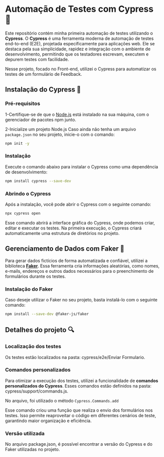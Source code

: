 # Automação de Testes com Cypress 🤖

Este repositório contém minha primeira automação de testes utilizando o **Cypress**. 
O **Cypress** é uma ferramenta moderna de automação de testes end-to-end (E2E), projetada especificamente para aplicações web. Ele se destaca pela sua simplicidade, rapidez e integração com o ambiente de desenvolvimento, permitindo que os testadores escrevam, executem e depurem testes com facilidade.  

Nesse projeto, focado no Front-end, utilizei o Cypress para automatizar os testes de um formulário de Feedback.

## Instalação do Cypress 🔧

### **Pré-requisitos**

1-Certifique-se de que o [Node.js](https://nodejs.org/) está instalado na sua máquina, com o gerenciador de pacotes npm junto.

2-Inicialize um projeto Node.js
Caso ainda não tenha um arquivo `package.json` no seu projeto, inicie-o com o comando:

```bash
npm init -y
```
### **Instalação**
Execute o comando abaixo para instalar o Cypress como uma dependência de desenvolvimento:
```bash
npm install cypress --save-dev
```
### **Abrindo o Cypress**
Após a instalação, você pode abrir o Cypress com o seguinte comando:
```bash
npx cypress open
```
Esse comando abrirá a interface gráfica do Cypress, onde podemos criar, editar e executar os testes. Na primeira execução, o Cypress criará automaticamente uma estrutura de diretórios no projeto.

## Gerenciamento de Dados com Faker 🐼

Para gerar dados fictícios de forma automatizada e confiável, utilizei a biblioteca [**Faker**](https://www.npmjs.com/package/@faker-js/faker). Essa ferramenta cria informações aleatórias, como nomes, e-mails, endereços e outros dados necessários para o preenchimento de formulários durante os testes.  

### Instalação do Faker
Caso deseje utilizar o Faker no seu projeto, basta instalá-lo com o seguinte comando:  

```bash
npm install --save-dev @faker-js/faker
```
## Detalhes do projeto 🔍

### Localização dos testes
Os testes estão localizados na pasta: cypress/e2e/Enviar Formulario.

### Comandos personalizados
Para otimizar a execução dos testes, utilizei a funcionalidade de **comandos personalizados do Cypress**. Esses comandos estão definidos na pasta: cypress/support/commands.js.

No arquivo, foi utilizado o método `Cypress.Commands.add`

Esse comando criou uma função que realiza o envio dos formulários nos testes. Isso permite reaproveitar o código em diferentes cenários de teste, garantindo maior organização e eficiência.

### Versão utilizada
No arquivo package.json, é possível encontrar a versão do Cypress e do Faker utilizadas no projeto. 

